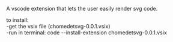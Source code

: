 A vscode extension that lets the user easily render svg code.

to install:<br>
-get the vsix file (chomedetsvg-0.0.1.vsix)<br>
-run in terminal:  code --install-extension chomedetsvg-0.0.1.vsix<br>